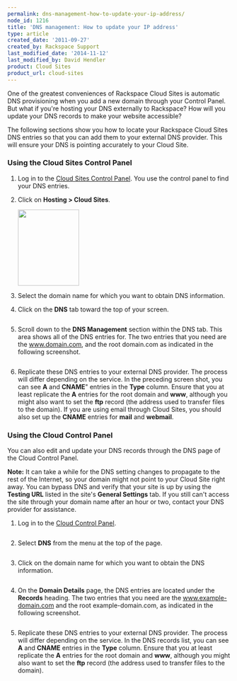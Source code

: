 ```yaml
---
permalink: dns-management-how-to-update-your-ip-address/
node_id: 1216
title: 'DNS management: How to update your IP address'
type: article
created_date: '2011-09-27'
created_by: Rackspace Support
last_modified_date: '2014-11-12'
last_modified_by: David Hendler
product: Cloud Sites
product_url: cloud-sites
---
```


One of the greatest conveniences of Rackspace Cloud Sites is automatic DNS provisioning when you add a new domain through your Control Panel. But what if you're hosting your DNS externally to Rackspace? How will you update your DNS records to make your website accessible?

The following sections show you how to locate your Rackspace Cloud Sites DNS entries so that you can add them to your external DNS provider. This will ensure your DNS is pointing accurately to your Cloud Site.

### Using the Cloud Sites Control Panel

1.  Log in to the [Cloud Sites Control Panel](https://manage.rackspacecloud.com/pages/Login.jsp). You use the control panel to find your DNS entries.

2.  Click on **Hosting > Cloud Sites**.

     <img alt="" src="{% asset_path cloud-sites/dns-management-how-to-update-your-ip-address/sitessidebar.png %}" style="width: 138px; height: 172px;" />

3.  Select the domain name for which you want to obtain DNS information.

4.  Click on the **DNS** tab toward the top of your screen.

     <img src="{% asset_path cloud-sites/dns-management-how-to-update-your-ip-address/sitesdnsbar.png %}" alt="" />

5.  Scroll down to the **DNS Management** section within the DNS tab. This area shows all of the DNS entries for. The two entries that you need are the www.domain.com, and the root domain.com as indicated in the following screenshot.

     <img src="{% asset_path cloud-sites/dns-management-how-to-update-your-ip-address/arecords.png %}" alt="" />

6. Replicate these DNS entries to your external DNS provider. The process will differ depending on the service. In the preceding screen shot, you can see **A** and **CNAME**" entries in the **Type** column. Ensure that you at least replicate the **A** entries for the root domain and **www**, although you might also want to set the **ftp** record (the address used to transfer files to the domain). If you are using email through Cloud Sites, you should also set up the **CNAME** entries for **mail** and **webmail**.

### Using the Cloud Control Panel

You can also edit and update your DNS records through the DNS page of the Cloud Control Panel.

**Note:** It can take a while for the DNS setting changes to propagate to the rest of the Internet, so your domain might not point to your Cloud Site right away. You can bypass DNS and verify that your site is up by using the **Testing URL** listed in the site's **General Settings** tab. If you still can't access the site through your domain name after an hour or two, contact your DNS provider for assistance.

1.  Log in to the [Cloud Control Panel](https://mycloud.rackspace.com).

     <img src="{% asset_path cloud-sites/dns-management-how-to-update-your-ip-address/1216-4.png %}" alt="" />

2.  Select **DNS** from the menu at the top of the page.

     <img src="{% asset_path cloud-sites/dns-management-how-to-update-your-ip-address/1216-1.png %}" alt="" />

3.  Click on the domain name for which you want to obtain the DNS information.

     <img src="{% asset_path cloud-sites/dns-management-how-to-update-your-ip-address/1216-2_0.png %}" alt="" />

4.  On the **Domain Details** page, the DNS entries are located under the **Records** heading. The two entries that you need are the www.example-domain.com and the root example-domain.com, as indicated in the following screenshot.

     <img src="{% asset_path cloud-sites/dns-management-how-to-update-your-ip-address/1216-3.png %}" alt="" />

5.  Replicate these DNS entries to your external DNS provider. The process will differ depending on the service. In the DNS records list, you can see **A** and **CNAME** entries in the **Type** column. Ensure that you at least replicate the **A** entries for the root domain and **www**, although you might also want to set the **ftp** record (the address used to transfer files to the domain).
